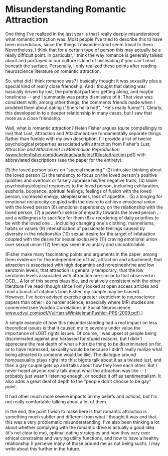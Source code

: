 Misunderstanding Romantic Attraction
=====================================

One thing I've realized in the last year is that I really deeply misunderstood what romantic attraction was. Most people I've tried to describe this to have been incredulous, since the things I misunderstood seem trivial to them. Nevertheless, I think that for a certain type of person this may actually be a really difficult point. In particular, I think the way romance is generally talked about and portrayed in our culture is kind of misleading if you can't read beneath the surface. Personally, I only realized these points after reading neuroscience literature on romantic attraction.

So, what did I think romance was? I basically thought it was sexuality plus a special kind of really close friendship. And I thought that dating was basically driven by lust, the potential partners getting along, and maybe loneliness -- and I summarily was pretty dismissive of it. That view was consistent with, among other things, the comments friends made when I prodded them about dating ("She's hella hot!", "He's really funny!"). Clearly, this developed in to a deeper relationship in many cases, but I saw that more as a close friendship.

Well, what is romantic attraction? Helen Fisher argues (quite compellingly to me) that Lust, Attraction and Attachment are fundamentally separate things. Rather than fumble with my own description, I'll provide a list of twelve psychological properties associated with attraction from Fisher's *Lust, Attraction and Attachment in Mammalian Reproduction* (www.helenfisher.com/downloads/articles/10lustattraction.pdf) with abbreviated descriptions (see the paper for the entirety):

(1) the loved person takes on "special meaning."
(2) intrusive thinking about the loved person
(3) the tendency to focus on the loved person's positive qualities and overlook or falsely appraise his/her negative traits;
(4) labile psychophysiological responses to the loved person, including exhilaration, euphoria, buoyance, spiritual feelings, feelings of fusion with the loved person, increased energy, sleeplessness, loss of appetite...
(5) a longing for emotional reciprocity coupled with the desire to achieve emotional union with the loved person
(6) emotional dependency on the relationship with the loved person,
(7) a powerful sense of empathy towards the loved person ... and a willingness to sacrifice for them
(8) a reordering of daily priorities to be with the loved one ... including changing one's clothing, mannerisms, habits or values
(9) intensification of passionate feelings caused by diversity in the relationship
(10) sexual desire for the target of infatuation coupled with the desire for sexual exclusivity
(11) craving emotional union over sexual union
(12) feelings seem involuntary and uncontrollable

(Fisher make many fascinating points and arguments in the paper, among them evidence for the independence of lust, attraction and attachment; that attraction is associated with high dopamine and norepinephrine and low serotonin levels; that attraction is generally temporary; that the low serotonin levels associated with attraction are similar to that observed in OCD... A lot of this seems plausible, and relatively consistent with the other literature I've read (though since I only looked at open access articles and read a bunch of citations from Fisher, my sample may be biased)... However, I've been advised exercise greater skepticism to neuroscience papers than other I do harder science, especially where MRI studies are concerned (see Voodoo Correlations in Social Neuroscience www.edvul.com/pdf/VulHarrisWinkielmanPashler-PPS-2009.pdf).)

A simple example of how this misunderstanding had a real impact on less theoretical issues is that it caused me to severely under value the importance of LGBT rights issues. Of course, I was upset at people being discriminated against and harassed for stupid reasons, but I didn't appreciate the real depth of what a horrible thing to be discriminated on for, or to have repressed, sexuality would be because I didn't really realize what being attracted to someone would be like. The dialogue around homosexuality plays right into this: bigots talk about it as a twisted lust, and then a gay couple gets up and talks about how they love each other. But I never heard anyone really talk about what the attraction was like -- I probably just wasn't listening enough, or nodded it off as sentimentalism. It also adds a great deal of depth to the "people don't choose to be gay" point.

It had other much more severe impacts on my beliefs and actions, but I'm not really comfortable talking about a lot of them.

In the end, the point I wish to make here is that romantic attraction is something much subtler and different from what I thought it was and that this was a very problematic misunderstanding. I've also been thinking a lot about whether complying with the romantic drive is actually a good idea (it's not clear to me), optimal dating strategies and how they vary over ethical constraints and varying utility functions, and how to have a healthy relationship (I perceive many of those around me as not being such). I may write about this further in the future.
